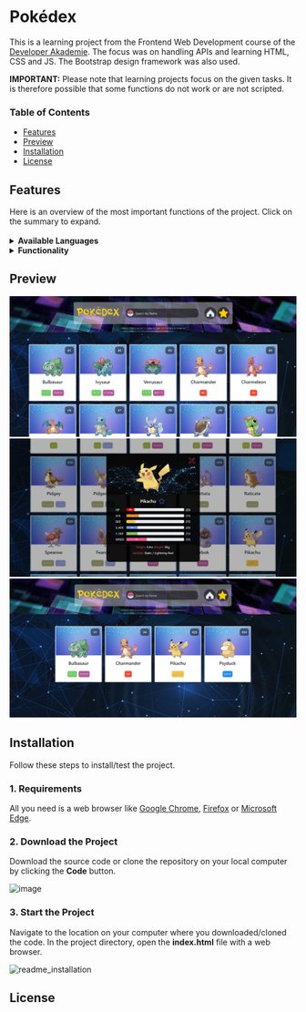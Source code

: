 <h1>Pokédex</h1>

This is a learning project from the Frontend Web Development course of the <a href="https://developerakademie.com/">Developer Akademie</a>. The focus was on handling APIs and learning HTML, CSS and JS. The Bootstrap design framework was also used. 

<b>IMPORTANT:</b> Please note that learning projects focus on the given tasks. It is therefore possible that some functions do not work or are not scripted.
<h3>Table of Contents</h3>

- <a href="#features">Features</a>
- <a href="#preview">Preview</a>
- <a href="#installation">Installation</a>
- <a href="#license">License</a>

<h2 id="features">Features</h2>
Here is an overview of the most important functions of the project. Click on the summary to expand.<br>

<br>
<details><summary><b>Available Languages</b></summary>
  
- [X] English
  
</details>

<details><summary><b>Functionality</b></summary>
  
- [X] All 1126 Pokémon are available
- [X] Pagination: 20 Pokémon are loaded. Scrolling all the way down will load another 20 Pokémon
- [X] Click on a Pokémon to see the details
- [X] Search all Pokémon
- [X] Save your favorite Pokémon
- [X] Favorite Pokémon are saved in local storage
- [X] Responsive Webdesign
  
</details>

<h2 id="preview">Preview</h2>

![This is an image](/img/preview/preview_main.png)
![This is an image](/img/preview/preview_details.png)
![This is an image](/img/preview/preview_favorites.png)


<h2 id="installation">Installation</h2>
Follow these steps to install/test the project.

<h3 id="requirements">1. Requirements</h3>
All you need is a web browser like <a href="https://www.google.com/chrome/">Google Chrome</a>, <a href="https://www.mozilla.org/ en-US/firefox/new/">Firefox</a> or <a href="https://www.microsoft.com/en-US/edge">Microsoft Edge</a>.

<h3>2. Download the Project</h3>
Download the source code or clone the repository on your local computer by clicking the <b>Code</b> button.

![image](https://user-images.githubusercontent.com/55922592/157395376-12b1167d-340d-419d-b490-f8f23679af62.png)


<h3>3. Start the Project</h3>
Navigate to the location on your computer where you downloaded/cloned the code. In the project directory, open the <b>index.html</b> file with a web browser.

![readme_installation](https://user-images.githubusercontent.com/55922592/157415952-9cfe1da5-0872-4bf1-ad45-1bd942b9f7a9.PNG)

<h2 id="license">License</h2>
